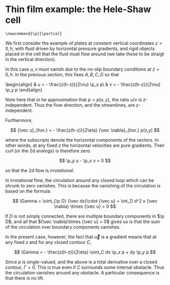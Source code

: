 # Thin film example: the Hele-Shaw cell

```{math}
\newcommand{\p}{\partial}
```

We first consider the example of plates at constant vertical coordinates 
$z = 0,h$, with fluid driven by horizontal pressure gradients, and rigid 
objects placed in the cell that the fluid must flow around (we take these
to be straigt in the vertical direction). 

In this case $u,v$ must vanish due to the  no-slip boundary conditions at 
$z = 0,h$. In the previous section, this fixes $A,B,C,D$ so that 

\begin{align}
	& u = - \frac{z(h-z)}{2\nu} \p_x p\\
	& v = - \frac{z(h-z)}{2\nu} \p_y p
\end{align}

Note here that in he approximation that $p = p(x,y)$, the ratio $u/v$ is 
$z$-independent. Thus the flow direction, and the streamlines, are
$z$-independent. 

Furthermore, 

$$
	{\vec u}_{hor.} = - \frac{z(h-z)}{2\eta} {\vec \nabla}_{hor.} p(x,y)
$$

where the subscripts denote the horizontal components of the vectors. In
other words, at any fixed $z$ the horizontal velocities are pure gradients.
Their curl (or the 2d analogs) is therefore zero:

$$
	\p_y u - \p_x v = 0
$$

so that the 2d flow is *irrotational*.

In irrotational flow, the circulation around any closed loop which can be
shrunk to zero vanishes. This is because the vanishing of the circulation
is based on the formula:

$$
	\Gamma = \oint_{\p D} {\vec dx}\cdot {\vec u} = \int_D d^2 x {\vec \nabla}
		\times {\vec u} = 0
$$

If $D$ is not simply connected, there are multiple boundary components in
$\p D$, and all that ${\vec \nabla}\times {\vec u} = 0$ gives us is 
that the sum of the circulation over boundary components vanishes.

In the present case, however, the fact that ${\vec u}$ is a gradient means 
that at any fixed $z$ and for any closed contour $C$,

$$
	\Gamma = - \frac{z(h-z)}{2\eta} \oint_C dx \p_x p + dy \p_y p
$$

Since $p$ is single-valued, and the above is a total derivative over
a closed contour, $\Gamma = 0$. This is true even if $C$ surrounds
some internal obstacle. Thus the circulation vanishes around any obstacle.
A particular consequence is that there is no lift.
